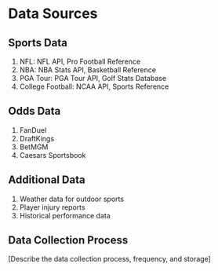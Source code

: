 # Data Sources

## Sports Data
1. NFL: NFL API, Pro Football Reference
2. NBA: NBA Stats API, Basketball Reference
3. PGA Tour: PGA Tour API, Golf Stats Database
4. College Football: NCAA API, Sports Reference

## Odds Data
1. FanDuel
2. DraftKings
3. BetMGM
4. Caesars Sportsbook

## Additional Data
1. Weather data for outdoor sports
2. Player injury reports
3. Historical performance data

## Data Collection Process
[Describe the data collection process, frequency, and storage]

